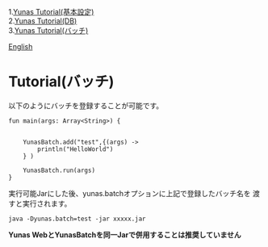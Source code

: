 1.[Yunas Tutorial(基本設定)](/ja/index.md)   
2.[Yunas Tutorial(DB)](/ja/index_db.md)  
3.[Yunas Tutorial(バッチ)](/ja/index_batch.md)  

[English](/index.md)

# Tutorial(バッチ)

以下のようにバッチを登録することが可能です。

```
fun main(args: Array<String>) {

   
    YunasBatch.add("test",{(args) ->
        println("HelloWorld")
    } )

    YunasBatch.run(args)
}
```

実行可能Jarにした後、yunas.batchオプションに上記で登録したバッチ名を
渡すと実行されます。　　
```
java -Dyunas.batch=test -jar xxxxx.jar
```

**Yunas WebとYunasBatchを同一Jarで併用することは推奨していません**